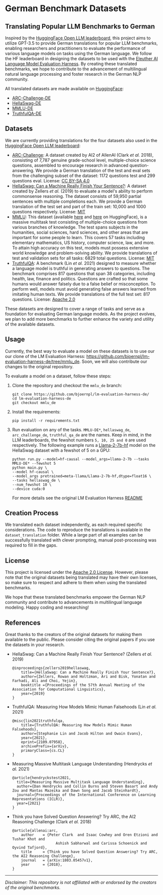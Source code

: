 # German Benchmark Datasets
## Translating Popular LLM Benchmarks to German

Inspired by the [HuggingFace Open LLM leaderboard](HuggingFaceH4/open_llm_leaderboard), this project aims to utilize GPT-3.5 to provide German translations for popular LLM benchmarks, enabling researchers and practitioners to evaluate the performance of various language models on tasks using the German language. We follow the HF leaderboard in designing the datasets to be used with the [Eleuther AI Language Model Evaluation Harness](https://github.com/EleutherAI/lm-evaluation-harness). By creating these translated benchmarks, we hope to contribute to the advancement of multilingual natural language processing and foster research in the German NLP community.

All translated datasets are made available on [HuggingFace]():
- [ARC-Challenge-DE](https://huggingface.co/datasets/bjoernp/arc_challenge_de)     
- [HellaSwag-DE](https://huggingface.co/datasets/bjoernp/hellaswag_de)
- [MMLU-DE](https://huggingface.co/datasets/bjoernp/mmlu_de)
- [TruthfulQA-DE](https://huggingface.co/datasets/bjoernp/truthful_qa_de)


## Datasets
We are currently providing translations for the four datasets also used in the [HuggingFace Open LLM leaderboard](HuggingFaceH4/open_llm_leaderboard):
- [ARC-Challenge](https://huggingface.co/datasets/ai2_arc): A dataset created by AI2 of AllenAI (Clark *et al.* 2018), consisting of 7,787 genuine grade-school level, multiple-choice science questions, assembled to encourage research in advanced question-answering. We provide a German translation of the test and eval sets from the challenging subset of the dataset: 1172 questions test and 299 questions eval. License: [CC BY-SA 4.0](https://creativecommons.org/licenses/by-sa/4.0/)
- [HellaSwag: Can a Machine Really Finish Your Sentence?](https://huggingface.co/datasets/hellaswag): A dataset created by Zellers *et al.* (2019) to evaluate a model's ability to perform commonsense reasoning. The dataset consists of 59,950 partial sentences with multiple completions each. We provide a German translation of the test set and part of the train set: 10,000 and 1000 questions respectively. License: [MIT](https://github.com/rowanz/hellaswag/blob/master/LICENSE)
- [MMLU](https://github.com/hendrycks/test): This dataset (available [here](https://huggingface.co/datasets/cais/mmlu) and [here](https://huggingface.co/datasets/tasksource/mmlu) on HuggingFace), is a massive multitask test consisting of multiple-choice questions from various branches of knowledge. The test spans subjects in the humanities, social sciences, hard sciences, and other areas that are important for some people to learn. This covers 57 tasks including elementary mathematics, US history, computer science, law, and more. To attain high accuracy on this test, models must possess extensive world knowledge and problem-solving ability. We provide translations of test and validation sets for all tasks: 6829 total questions. License: [MIT](https://github.com/hendrycks/test/blob/master/LICENSE)
- [TruthfulQA](https://huggingface.co/datasets/truthful_qa): A benchmark (Lin *et al.* 2021) designed to measure whether a language model is truthful in generating answers to questions. The benchmark comprises 817 questions that span 38 categories, including health, law, finance and politics. Questions are crafted so that some humans would answer falsely due to a false belief or misconception. To perform well, models must avoid generating false answers learned from imitating human texts. We provide translations of the full test set: 817 questions. License: [Apache 2.0](https://www.apache.org/licenses/LICENSE-2.0)


These datasets are designed to cover a range of tasks and serve as a foundation for evaluating German language models. As the project evolves, we plan to add more benchmarks to further enhance the variety and utility of the available datasets.

## Usage
Currently, the best way to evaluate a model on these datasets is to use our our clone of the LM Evaluation Harness: https://github.com/bjoernpl/lm-evaluation-harness-de/tree/mmlu_de. Soon, we will also contribute our changes to the original repository.

To evaluate a model on a dataset, follow these steps:
1. Clone the repository and checkout the `mmlu_de` branch:
    ```
    git clone https://github.com/bjoernpl/lm-evaluation-harness-de/
    cd lm-evaluation-harness-de
    git checkout mmlu_de
    ```
2. Install the requirements:
    ```
    pip install -r requirements.txt
    ```
3. Run evaluation on any of the tasks. `MMLU-DE*`, `hellaswag_de`, `arc_challenge_de`, `truthful_qa_de` are the names. Keep in mind, in the LLM leaderboards, the fewshot numbers `5, 10, 25 and 0` are used respectively. The following example runs a [Llama-2-7b-hf](https://huggingface.co/meta-llama/Llama-2-7b-hf) model on the HellaSwag dataset with a fewshot of 5 on a GPU:
    ```
    python run.py --model=hf-causal --model_args=llama-2-7b --tasks MMLU-DE* --fewshot 5
    python main.py \
    --model hf-causal \
    --model_args pretrained=meta-llama/Llama-2-7b-hf,dtype=float16 \
    --tasks hellaswag_de \
    --num_fewshot 10 \
    --device cuda:0
    ```
    For more details see the original LM Evaluation Harness [README](https://github.com/EleutherAI/lm-evaluation-harness)

## Creation Process
We translated each dataset independently, as each required specific considerations. The code to reproduce the translations is available in the `dataset_translation` folder. While a large part of all examples can be successfully translated with clever prompting, manual post-processing was required to fill in the gaps.

## License
This project is licensed under the [Apache 2.0 License](LICENSE).
However, please note that the original datasets being translated may have their own licenses, so make sure to respect and adhere to them when using the translated benchmarks.

We hope that these translated benchmarks empower the German NLP community and contribute to advancements in multilingual language modeling. Happy coding and researching!

## References
Great thanks to the creators of the original datasets for making them available to the public. Please consider citing the original papers if you use the datasets in your research.

- HellaSwag: Can a Machine Really Finish Your Sentence? (Zellers *et al.* 2019)
    ```
    @inproceedings{zellers2019hellaswag,
        title={HellaSwag: Can a Machine Really Finish Your Sentence?},
        author={Zellers, Rowan and Holtzman, Ari and Bisk, Yonatan and Farhadi, Ali and Choi, Yejin},
        booktitle ={Proceedings of the 57th Annual Meeting of the Association for Computational Linguistics},
        year={2019}
    }
    ```

- TruthfulQA: Measuring How Models Mimic Human Falsehoods (Lin *et al.* 2021)
    ```
    @misc{lin2021truthfulqa,
        title={TruthfulQA: Measuring How Models Mimic Human Falsehoods},
        author={Stephanie Lin and Jacob Hilton and Owain Evans},
        year={2021},
        eprint={2109.07958},
        archivePrefix={arXiv},
        primaryClass={cs.CL}
    }
    ```

- Measuring Massive Multitask Language Understanding (Hendrycks *et al.* 2021)
    ```
    @article{hendryckstest2021,
      title={Measuring Massive Multitask Language Understanding},
      author={Dan Hendrycks and Collin Burns and Steven Basart and Andy Zou and Mantas Mazeika and Dawn Song and Jacob Steinhardt},
      journal={Proceedings of the International Conference on Learning Representations (ICLR)},
      year={2021}
    }
    ```

- Think you have Solved Question Answering? Try ARC, the AI2 Reasoning Challenge (Clark *et al.* 2018)
    ```
    @article{allenai:arc,
        author    = {Peter Clark  and Isaac Cowhey and Oren Etzioni and Tushar Khot and
                        Ashish Sabharwal and Carissa Schoenick and Oyvind Tafjord},
        title     = {Think you have Solved Question Answering? Try ARC, the AI2 Reasoning Challenge},
        journal   = {arXiv:1803.05457v1},
        year      = {2018},
    }
    ```
---

*Disclaimer: This repository is not affiliated with or endorsed by the creators of the original benchmarks.*